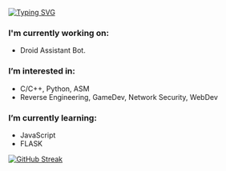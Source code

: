 [![Typing SVG](https://readme-typing-svg.herokuapp.com?color=00F70A&multiline=true&lines=Hi%2C+I'm+Shelby+Tucker+...;Here+is+some+basic+information%3A)](https://git.io/typing-svg)

### I'm currently working on:
 - Droid Assistant Bot.

### I’m interested in:
 - C/C++, Python, ASM
 - Reverse Engineering, GameDev, Network Security, WebDev

### I’m currently learning:
 - JavaScript
 - FLASK


[![GitHub Streak](http://github-readme-streak-stats.herokuapp.com?user=smtucker&theme=black-ice&date_format=M%20j%5B%2C%20Y%5D)](https://git.io/streak-stats)

<!---
smtucker/smtucker is a ✨ special ✨ repository because its `README.md` (this file) appears on your GitHub profile.
You can click the Preview link to take a look at your changes.
--->
